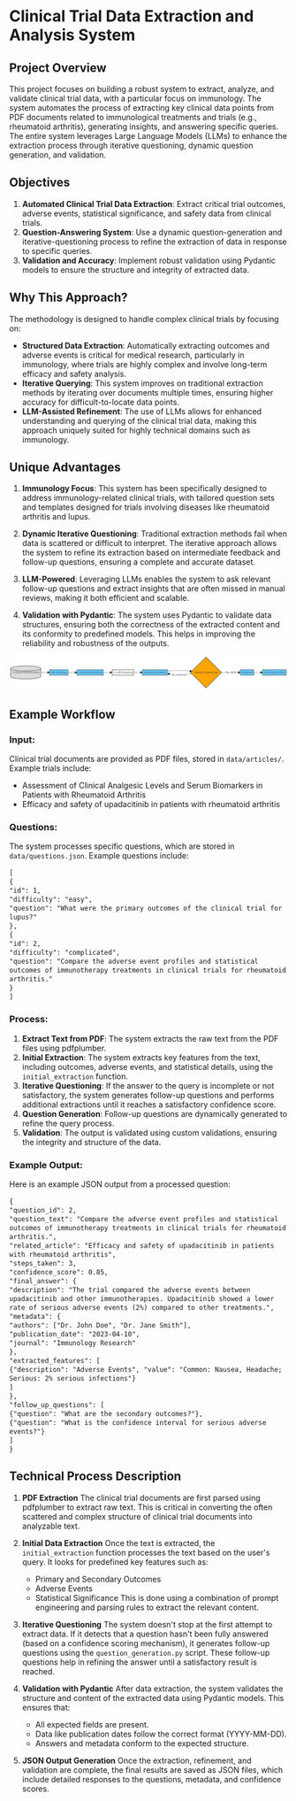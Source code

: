 # Clinical Trial Data Extraction and Analysis System

## Project Overview

This project focuses on building a robust system to extract, analyze, and validate clinical trial data, with a particular focus on immunology. The system automates the process of extracting key clinical data points from PDF documents related to immunological treatments and trials (e.g., rheumatoid arthritis), generating insights, and answering specific queries. The entire system leverages Large Language Models (LLMs) to enhance the extraction process through iterative questioning, dynamic question generation, and validation.

## Objectives

1. **Automated Clinical Trial Data Extraction**: Extract critical trial outcomes, adverse events, statistical significance, and safety data from clinical trials.
2. **Question-Answering System**: Use a dynamic question-generation and iterative-questioning process to refine the extraction of data in response to specific queries.
3. **Validation and Accuracy**: Implement robust validation using Pydantic models to ensure the structure and integrity of extracted data.

## Why This Approach?

The methodology is designed to handle complex clinical trials by focusing on:

- **Structured Data Extraction**: Automatically extracting outcomes and adverse events is critical for medical research, particularly in immunology, where trials are highly complex and involve long-term efficacy and safety analysis.
- **Iterative Querying**: This system improves on traditional extraction methods by iterating over documents multiple times, ensuring higher accuracy for difficult-to-locate data points.
- **LLM-Assisted Refinement**: The use of LLMs allows for enhanced understanding and querying of the clinical trial data, making this approach uniquely suited for highly technical domains such as immunology.

## Unique Advantages

1. **Immunology Focus**: This system has been specifically designed to address immunology-related clinical trials, with tailored question sets and templates designed for trials involving diseases like rheumatoid arthritis and lupus.

2. **Dynamic Iterative Questioning**: Traditional extraction methods fail when data is scattered or difficult to interpret. The iterative approach allows the system to refine its extraction based on intermediate feedback and follow-up questions, ensuring a complete and accurate dataset.

3. **LLM-Powered**: Leveraging LLMs enables the system to ask relevant follow-up questions and extract insights that are often missed in manual reviews, making it both efficient and scalable.

4. **Validation with Pydantic**: The system uses Pydantic to validate data structures, ensuring both the correctness of the extracted content and its conformity to predefined models. This helps in improving the reliability and robustness of the outputs.

![Process Flow Diagram](img/img.png)

## Example Workflow

### Input:

Clinical trial documents are provided as PDF files, stored in `data/articles/`. Example trials include:

- Assessment of Clinical Analgesic Levels and Serum Biomarkers in Patients with Rheumatoid Arthritis
- Efficacy and safety of upadacitinib in patients with rheumatoid arthritis

### Questions:

The system processes specific questions, which are stored in `data/questions.json`. Example questions include:

```
[
{
"id": 1,
"difficulty": "easy",
"question": "What were the primary outcomes of the clinical trial for lupus?"
},
{
"id": 2,
"difficulty": "complicated",
"question": "Compare the adverse event profiles and statistical outcomes of immunotherapy treatments in clinical trials for rheumatoid arthritis."
}
]
```

### Process:

1. **Extract Text from PDF**: The system extracts the raw text from the PDF files using pdfplumber.
2. **Initial Extraction**: The system extracts key features from the text, including outcomes, adverse events, and statistical details, using the `initial_extraction` function.
3. **Iterative Questioning**: If the answer to the query is incomplete or not satisfactory, the system generates follow-up questions and performs additional extractions until it reaches a satisfactory confidence score.
4. **Question Generation**: Follow-up questions are dynamically generated to refine the query process.
5. **Validation**: The output is validated using custom validations, ensuring the integrity and structure of the data.

### Example Output:

Here is an example JSON output from a processed question:
```
{
"question_id": 2,
"question_text": "Compare the adverse event profiles and statistical outcomes of immunotherapy treatments in clinical trials for rheumatoid arthritis.",
"related_article": "Efficacy and safety of upadacitinib in patients with rheumatoid arthritis",
"steps_taken": 3,
"confidence_score": 0.85,
"final_answer": {
"description": "The trial compared the adverse events between upadacitinib and other immunotherapies. Upadacitinib showed a lower rate of serious adverse events (2%) compared to other treatments.",
"metadata": {
"authors": ["Dr. John Doe", "Dr. Jane Smith"],
"publication_date": "2023-04-10",
"journal": "Immunology Research"
},
"extracted_features": [
{"description": "Adverse Events", "value": "Common: Nausea, Headache; Serious: 2% serious infections"}
]
},
"follow_up_questions": [
{"question": "What are the secondary outcomes?"},
{"question": "What is the confidence interval for serious adverse events?"}
]
}
```


## Technical Process Description

1. **PDF Extraction**
   The clinical trial documents are first parsed using pdfplumber to extract raw text. This is critical in converting the often scattered and complex structure of clinical trial documents into analyzable text.

2. **Initial Data Extraction**
   Once the text is extracted, the `initial_extraction` function processes the text based on the user's query. It looks for predefined key features such as:
   - Primary and Secondary Outcomes
   - Adverse Events
   - Statistical Significance
   This is done using a combination of prompt engineering and parsing rules to extract the relevant content.

3. **Iterative Questioning**
   The system doesn't stop at the first attempt to extract data. If it detects that a question hasn't been fully answered (based on a confidence scoring mechanism), it generates follow-up questions using the `question_generation.py` script. These follow-up questions help in refining the answer until a satisfactory result is reached.

4. **Validation with Pydantic**
   After data extraction, the system validates the structure and content of the extracted data using Pydantic models. This ensures that:
   - All expected fields are present.
   - Data like publication dates follow the correct format (YYYY-MM-DD).
   - Answers and metadata conform to the expected structure.

5. **JSON Output Generation**
   Once the extraction, refinement, and validation are complete, the final results are saved as JSON files, which include detailed responses to the questions, metadata, and confidence scores.